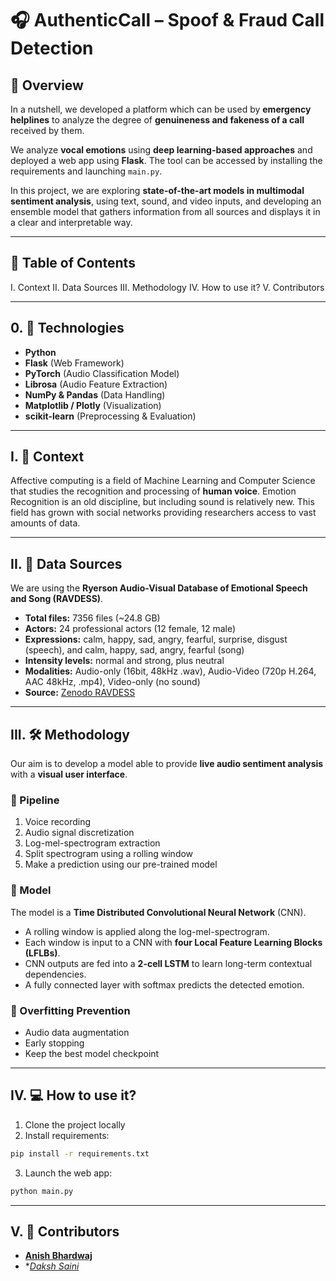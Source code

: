 # 🎧 AuthenticCall – Spoof & Fraud Call Detection

## 📌 Overview

In a nutshell, we developed a platform which can be used by **emergency helplines** to analyze the degree of **genuineness and fakeness of a call** received by them.

We analyze **vocal emotions** using **deep learning-based approaches** and deployed a web app using **Flask**.
The tool can be accessed by installing the requirements and launching `main.py`.

In this project, we are exploring **state-of-the-art models in multimodal sentiment analysis**, using text, sound, and video inputs, and developing an ensemble model that gathers information from all sources and displays it in a clear and interpretable way.

---

## 📑 Table of Contents

I. Context
II. Data Sources
III. Methodology
IV. How to use it?
V. Contributors

---

## 0. 🚀 Technologies

* **Python**
* **Flask** (Web Framework)
* **PyTorch** (Audio Classification Model)
* **Librosa** (Audio Feature Extraction)
* **NumPy & Pandas** (Data Handling)
* **Matplotlib / Plotly** (Visualization)
* **scikit-learn** (Preprocessing & Evaluation)

---

## I. 📖 Context

Affective computing is a field of Machine Learning and Computer Science that studies the recognition and processing of **human voice**.
Emotion Recognition is an old discipline, but including sound is relatively new. This field has grown with social networks providing researchers access to vast amounts of data.

---

## II. 📂 Data Sources

We are using the **Ryerson Audio-Visual Database of Emotional Speech and Song (RAVDESS)**.

* **Total files:** 7356 files (~24.8 GB)
* **Actors:** 24 professional actors (12 female, 12 male)
* **Expressions:** calm, happy, sad, angry, fearful, surprise, disgust (speech), and calm, happy, sad, angry, fearful (song)
* **Intensity levels:** normal and strong, plus neutral
* **Modalities:** Audio-only (16bit, 48kHz .wav), Audio-Video (720p H.264, AAC 48kHz, .mp4), Video-only (no sound)
* **Source:** [Zenodo RAVDESS](https://zenodo.org/record/1188976#.XCx-tc9KhQI)

---

## III. 🛠 Methodology

Our aim is to develop a model able to provide **live audio sentiment analysis** with a **visual user interface**.

### 🔹 Pipeline

1. Voice recording
2. Audio signal discretization
3. Log-mel-spectrogram extraction
4. Split spectrogram using a rolling window
5. Make a prediction using our pre-trained model

### 🔹 Model

The model is a **Time Distributed Convolutional Neural Network** (CNN).

* A rolling window is applied along the log-mel-spectrogram.
* Each window is input to a CNN with **four Local Feature Learning Blocks (LFLBs)**.
* CNN outputs are fed into a **2-cell LSTM** to learn long-term contextual dependencies.
* A fully connected layer with softmax predicts the detected emotion.

### 🔹 Overfitting Prevention

* Audio data augmentation
* Early stopping
* Keep the best model checkpoint

---

## IV. 💻 How to use it?

1. Clone the project locally
2. Install requirements:

```bash
pip install -r requirements.txt
```

3. Launch the web app:

```bash
python main.py
```

---

## V. 🤝 Contributors

* **[Anish Bhardwaj](https://github.com/21Ani)**
* **[Daksh Saini](https://github.com/sainidaksh45)*
